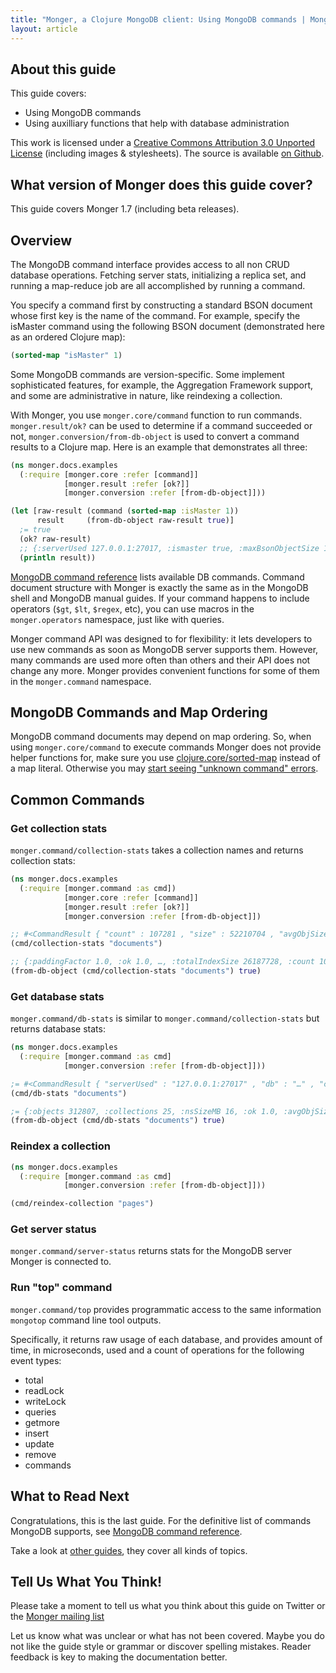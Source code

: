 ```yaml
---
title: "Monger, a Clojure MongoDB client: Using MongoDB commands | MongoDB library for Clojure"
layout: article
---
```


## About this guide

This guide covers:

 * Using MongoDB commands
 * Using auxilliary functions that help with database administration


This work is licensed under a <a rel="license" href="http://creativecommons.org/licenses/by/3.0/">Creative Commons Attribution 3.0 Unported License</a> (including images & stylesheets). The source is available [on Github](https://github.com/clojurewerkz/monger.docs).


## What version of Monger does this guide cover?

This guide covers Monger 1.7 (including beta releases).


## Overview

The MongoDB command interface provides access to all non CRUD database operations. Fetching server stats, initializing a replica set, and running a map-reduce job are all
accomplished by running a command.

You specify a command first by constructing a standard BSON document whose first key is the name of the command. For example, specify the isMaster command using the following
BSON document (demonstrated here as an ordered Clojure map):

``` clojure
(sorted-map "isMaster" 1)
```

Some MongoDB commands are version-specific. Some implement sophisticated features, for example, the Aggregation Framework support, and some are administrative
in nature, like reindexing a collection.

With Monger, you use `monger.core/command` function to run commands. `monger.result/ok?` can be used to determine if a command succeeded or not, `monger.conversion/from-db-object`
is used to convert a command results to a Clojure map. Here is an example that demonstrates all three:

``` clojure
(ns monger.docs.examples
  (:require [monger.core :refer [command]]
            [monger.result :refer [ok?]]
            [monger.conversion :refer [from-db-object]]))

(let [raw-result (command (sorted-map :isMaster 1))
      result     (from-db-object raw-result true)]
  ;= true
  (ok? raw-result)
  ;; {:serverUsed 127.0.0.1:27017, :ismaster true, :maxBsonObjectSize 16777216, :ok 1.0}
  (println result))
```

[MongoDB command reference](http://docs.mongodb.org/manual/reference/commands/?highlight=commands) lists available DB commands. Command document structure with Monger
is exactly the same as in the MongoDB shell and MongoDB manual guides. If your command happens to include operators (`$gt`, `$lt`, `$regex`, etc), you can
use macros in the `monger.operators` namespace, just like with queries.

Monger command API was designed to for flexibility: it lets developers to use new commands as soon as MongoDB server supports them. However,
many commands are used more often than others and their API does not change any more. Monger provides convenient functions for some of them
in the `monger.command` namespace.


## MongoDB Commands and Map Ordering

MongoDB command documents may depend on map ordering. So, when using `monger.core/command` to execute commands Monger does not provide helper functions for,
make sure you use [clojure.core/sorted-map](http://clojure.github.com/clojure/clojure.core-api.html#clojure.core/sorted-map) instead of a map literal. Otherwise you may [start seeing "unknown command" errors](https://groups.google.com/forum/?fromgroups=#!topic/clojure-mongodb/IMEnskx6yXo).


## Common Commands

### Get collection stats

`monger.command/collection-stats` takes a collection names and returns collection stats:

``` clojure
(ns monger.docs.examples
  (:require [monger.command :as cmd])
            [monger.core :refer [command]]
            [monger.result :refer [ok?]]
            [monger.conversion :refer [from-db-object]])

;; #<CommandResult { "count" : 107281 , "size" : 52210704 , "avgObjSize" : 486.67242102515826 , "storageSize" : 65224704 , "numExtents" : 9 , "nindexes" : 6 , "lastExtentSize" : 17399808 , "paddingFactor" : 1.0 , "flags" : 1 , "totalIndexSize" : 26187728, …, "ok" : 1.0}>
(cmd/collection-stats "documents")

;; {:paddingFactor 1.0, :ok 1.0, …, :totalIndexSize 26187728, :count 107281, :avgObjSize 486.67242102515826, :lastExtentSize 17399808, :size 52210704, :storageSize 65224704, :flags 1, :nindexes 6, :numExtents 9}
(from-db-object (cmd/collection-stats "documents") true)
```


### Get database stats

`monger.command/db-stats` is similar to `monger.command/collection-stats` but returns database stats:

``` clojure
(ns monger.docs.examples
  (:require [monger.command :as cmd]
            [monger.conversion :refer [from-db-object]]))

;= #<CommandResult { "serverUsed" : "127.0.0.1:27017" , "db" : "…" , "collections" : 25 , "objects" : 312807 , "avgObjSize" : 297.94926584123755 , "dataSize" : 93200616 , "storageSize" : 116150272 , "numExtents" : 53 , "indexes" : 37 , "indexSize" : 33088272 , "fileSize" : 469762048 , "nsSizeMB" : 16 , "ok" : 1.0}>
(cmd/db-stats "documents")

;= {:objects 312807, :collections 25, :nsSizeMB 16, :ok 1.0, :avgObjSize 297.94926584123755, :indexes 37, :storageSize 116150272, :fileSize 469762048, :dataSize 93200616, :serverUsed "127.0.0.1:27017", :numExtents 53, :db "…", :indexSize 33088272}
(from-db-object (cmd/db-stats "documents") true)
```


### Reindex a collection

``` clojure
(ns monger.docs.examples
  (:require [monger.command :as cmd]
            [monger.conversion :refer [from-db-object]]))

(cmd/reindex-collection "pages")
```


### Get server status

`monger.command/server-status` returns stats for the MongoDB server Monger is connected to.


### Run "top" command

`monger.command/top` provides programmatic access to the same
information `mongotop` command line tool outputs.

Specifically, it returns raw usage of each database, and provides
amount of time, in microseconds, used and a count of operations for
the following event types:

* total
* readLock
* writeLock
* queries
* getmore
* insert
* update
* remove
* commands


## What to Read Next

Congratulations, this is the last guide. For the definitive list of
commands MongoDB supports, see [MongoDB command
reference](http://docs.mongodb.org/manual/reference/commands/?highlight=commands).

Take a look at [other guides](/articles/guides.html), they cover all kinds of topics.


## Tell Us What You Think!

Please take a moment to tell us what you think about this guide on
Twitter or the [Monger mailing
list](https://groups.google.com/forum/#!forum/clojure-mongodb)

Let us know what was unclear or what has not been covered. Maybe you
do not like the guide style or grammar or discover spelling
mistakes. Reader feedback is key to making the documentation better.
